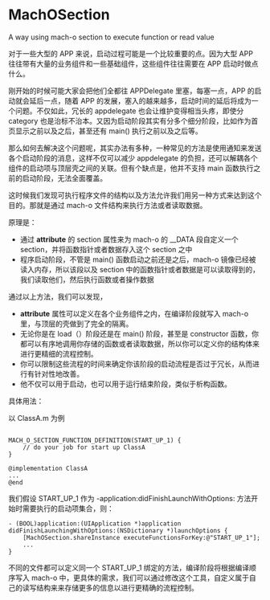 # MachOSection
A way using mach-o section to execute function or read value

对于一些大型的 APP 来说，启动过程可能是一个比较重要的点。因为大型 APP 往往带有大量的业务组件和一些基础组件，这些组件往往需要在 APP 启动时做点什么。

刚开始的时候可能大家会把他们全都往 APPDelegate 里塞，每塞一点，APP 的启动就会延后一点，随着 APP 的发展，塞入的越来越多，启动时间的延后将成为一个问题。不仅如此，冗长的 appdelegate 也会让维护变得相当头疼，即使分 category 也是治标不治本。又因为启动阶段其实有分多个细分阶段，比如作为首页显示之前以及之后，甚至还有 main() 执行之前以及之后等。

那么如何去解决这个问题呢，其实办法有多种，一种常见的方法是使用通知来发送各个启动阶段的消息，这样不仅可以减少 appdelegate 的负担，还可以解耦各个组件的启动项与顶层壳之间的关联。但有个缺点是，他并不支持 main 函数执行之前的启动阶段，无法全面覆盖。

这时候我们发现可执行程序文件的结构以及方法允许我们用另一种方式来达到这个目的。那就是通过 mach-o 文件结构来执行方法或者读取数据。

原理是：

- 通过 __attribute__ 的 section 属性来为 mach-o 的 __DATA 段自定义一个 section，并将函数指针或者数据存入这个 section 之中
- 程序启动阶段，不管是 main() 函数启动之前还是之后，mach-o 镜像已经被读入内存，所以该段以及 section 中的函数指针或者数据是可以读取得到的，我们读取他们，然后执行函数或者操作数据

通过以上方法，我们可以发现， 

- __attribute__ 属性可以定义在各个业务组件之内，在编译阶段就写入 mach-o 里，与顶层的壳做到了完全的隔离。
- 无论你是在 load（）阶段还是在 main() 阶段，甚至是 constructor 函数，你都可以有序地调用你存储的函数或者读取数据，所以你可以定义你的结构体来进行更精细的流程控制。
- 你可以限制这些流程的时间来确定你该阶段的启动流程是否过于冗长，从而进行有针对性地改善。
- 他不仅可以用于启动，也可以用于运行结束阶段，类似于析构函数。

具体用法：

以 ClassA.m 为例

```

MACH_O_SECTION_FUNCTION_DEFINITION(START_UP_1) {
    // do your job for start up ClassA
}

@implementation ClassA
...
@end

```

我们假设 START_UP_1 作为 -application:didFinishLaunchWithOptions: 方法开始时需要执行的启动项集合，则：

```
- (BOOL)application:(UIApplication *)application didFinishLaunchingWithOptions:(NSDictionary *)launchOptions {
    [MachOSection.shareInstance executeFunctionsForKey:@"START_UP_1"];
    ...
}
```

不同的文件都可以定义同一个 START_UP_1 绑定的方法，编译阶段将根据编译顺序写入 mach-o 中，更具体的需求，我们可以通过修改这个工具，自定义属于自己的读写结构来来存储更多的信息以进行更精确的流程控制。
